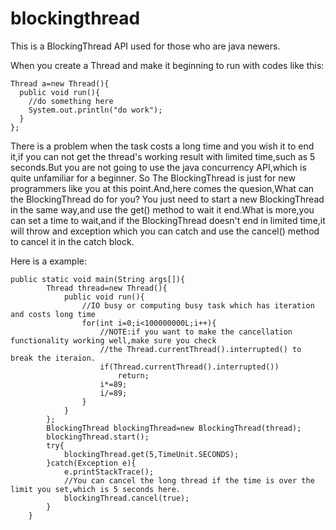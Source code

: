 # blockingthread

This is a BlockingThread API used for those who are java newers.

When you create a Thread and make it beginning to run with codes like this:

```
Thread a=new Thread(){
  public void run(){
    //do something here
    System.out.println("do work");
  }
};
```

There is a problem when the task costs a long time and you wish it to end it,if you can not get the thread's working result
with limited time,such as 5 seconds.But you are not going to use the java concurrency API,which is quite unfamiliar for a beginner.
So The BlockingThread is just for new programmers like you at this point.And,here comes the quesion,What can the BlockingThread do for you?
You just need to start a new BlockingThread in the same way,and use the get() method to wait it end.What is more,you can set a time to wait,and if the BlockingThread doesn't end in limited time,it will throw and exception which you can catch and use the cancel() method to cancel it in the catch block.

Here is a example:
```
public static void main(String args[]){
		Thread thread=new Thread(){
			public void run(){
				//IO busy or computing busy task which has iteration and costs long time
				for(int i=0;i<100000000L;i++){
					//NOTE:if you want to make the cancellation functionality working well,make sure you check 
					//the Thread.currentThread().interrupted() to break the iteraion.
					if(Thread.currentThread().interrupted())
						return;
					i*=89;
					i/=89;
				}
			}
		};
		BlockingThread blockingThread=new BlockingThread(thread);
		blockingThread.start();
		try{
			blockingThread.get(5,TimeUnit.SECONDS);
		}catch(Exception e){
			e.printStackTrace();
			//You can cancel the long thread if the time is over the limit you set,which is 5 seconds here.  
			blockingThread.cancel(true);
		}
	}
```
